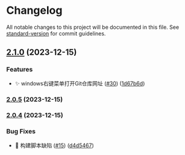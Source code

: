 # Changelog

All notable changes to this project will be documented in this file. See [standard-version](https://github.com/conventional-changelog/standard-version) for commit guidelines.

## [2.1.0](https://github.com/nsnail/dot/compare/v2.0.5...v2.1.0) (2023-12-15)


### Features

* ✨ windows右键菜单打开Git仓库网址 ([#30](https://github.com/nsnail/dot/issues/30)) ([1d67b6d](https://github.com/nsnail/dot/commit/1d67b6d9a8865a99c42837fb9eeceb3b33082712))

### [2.0.5](https://github.com/nsnail/dot/compare/v2.0.4...v2.0.5) (2023-12-15)

### [2.0.4](https://github.com/nsnail/dot/compare/v1.1.1...v2.0.4) (2023-12-15)


### Bug Fixes

* 🐛 构建脚本缺陷 ([#15](https://github.com/nsnail/dot/issues/15)) ([d4d5467](https://github.com/nsnail/dot/commit/d4d5467656182457e6cb3a679026ac596676e81c))